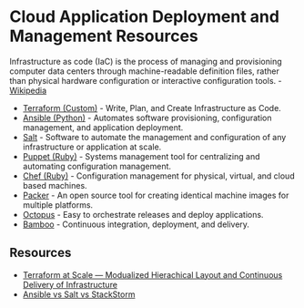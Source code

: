 # Cloud Application Deployment and Management Resources

Infrastructure as code (IaC) is the process of managing and provisioning computer data centers through machine-readable definition files, rather than physical hardware configuration or interactive configuration tools. - [Wikipedia](https://en.wikipedia.org/wiki/Infrastructure_as_Code)

* [Terraform (Custom)](https://www.terraform.io/) - Write, Plan, and Create Infrastructure as Code.
* [Ansible (Python)](https://www.ansible.com/) - Automates software provisioning, configuration management, and application deployment.
* [Salt](https://github.com/saltstack/salt) - Software to automate the management and configuration of any infrastructure or application at scale.
* [Puppet (Ruby)](https://puppet.com/) - Systems management tool for centralizing and automating configuration management.
* [Chef (Ruby)](https://www.chef.io/) - Configuration management for physical, virtual, and cloud based machines.
* [Packer](https://www.packer.io/) - An open source tool for creating identical machine images for multiple platforms.
* [Octopus](https://octopus.com/) - Easy to orchestrate releases and deploy applications.
* [Bamboo](https://www.atlassian.com/software/bamboo) - Continuous integration, deployment, and delivery.

## Resources

* [Terraform at Scale — Modualized Hierachical Layout and Continuous Delivery of Infrastructure](https://medium.com/faun/terraform-at-scale-modualized-hierachical-layout-cb5dbe5a368d)
* [Ansible vs Salt vs StackStorm](https://medium.com/@anthonypjshaw/ansible-v-s-salt-saltstack-v-s-stackstorm-3d8f57149368)
